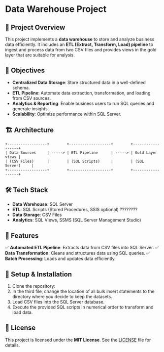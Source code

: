 # Data Warehouse Project

## 📌 Project Overview
This project implements a **data warehouse** to store and analyze business data efficiently. It includes an **ETL (Extract, Transform, Load) pipeline** to ingest and process data from two CSV files and provides views in the gold layer that are suitable for analysis.

## 🎯 Objectives
- **Centralized Data Storage**: Store structured data in a well-defined schema.
- **ETL Pipeline**: Automate data extraction, transformation, and loading from CSV sources.
- **Analytics & Reporting**: Enable business users to run SQL queries and generate insights.
- **Scalability**: Optimize performance within SQL Server.

## 🏗️ Architecture
```
+------------------+        +-------------------+        +------------------+
| Data Sources     | -----> | ETL Pipeline      | -----> | Gold Layer views |
| (CSV Files)      |        | (SQL Scripts)     |        | (SQL Server)     |
+------------------+        +-------------------+        +------------------+
```

## 🛠️ Tech Stack
- **Data Warehouse**: SQL Server
- **ETL**: SQL Scripts (Stored Procedures, SSIS optional) ????????
- **Data Storage**: CSV Files
- **Analytics**: SQL Views, SSMS (SQL Server Management Studio)

## 🚀 Features
✅ **Automated ETL Pipeline**: Extracts data from CSV files into SQL Server.
✅ **Data Transformation**: Cleans and structures data using SQL queries.
✅ **Batch Processing**: Loads and updates data efficiently.


## 🏁 Setup & Installation
1. Clone the repository:
2. In the third file, change the location of all bulk insert statements to the directory where you decide to keep the datasets.
4. Load CSV files into the SQL Server database.
5. Execute the provided SQL scripts in numerical order to transform and load data.


## 📜 License
This project is licensed under the **MIT License**. See the [LICENSE](LICENSE) file for details.
